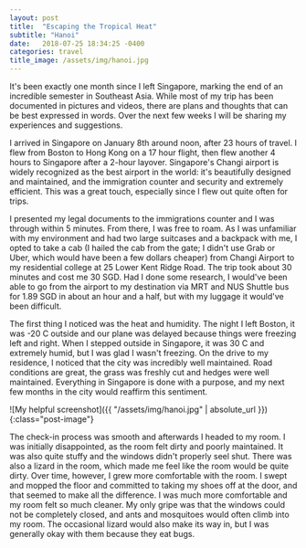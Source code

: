 ```yaml
---
layout: post
title:  "Escaping the Tropical Heat"
subtitle: "Hanoi"
date:   2018-07-25 18:34:25 -0400
categories: travel
title_image: /assets/img/hanoi.jpg
---
```


It's been exactly one month since I left Singapore, marking the end of an incredible semester in Southeast Asia. While most of my trip has been documented in pictures and videos, there are plans and thoughts that can be best expressed in words. Over the next few weeks I will be sharing my experiences and suggestions.


I arrived in Singapore on January 8th around noon, after 23 hours of travel. I flew from Boston to Hong Kong on a 17 hour flight, then flew another 4 hours to Singapore after a 2-hour layover. Singapore's Changi airport is widely recognized as the best airport in the world: it's beautifully designed and maintained, and the immigration counter and security and extremely efficient. This was a great touch, especially since I flew out quite often for trips.


I presented my legal documents to the immigrations counter and I was through within 5 minutes. From there, I was free to roam. As I was unfamiliar with my environment and had two large suitcases and a backpack with me, I opted to take a cab (I hailed the cab from the gate; I didn't use Grab or Uber, which would have been a few dollars cheaper) from Changi Airport to my residential college at 25 Lower Kent Ridge Road. The trip took about 30 minutes and cost me 30 SGD. Had I done some research, I would've been able to go from the airport to my destination via MRT and NUS Shuttle bus for 1.89 SGD in about an hour and a half, but with my luggage it would've been difficult.


The first thing I noticed was the heat and humidity. The night I left Boston, it was -20 C outside and our plane was delayed because things were freezing left and right. When I stepped outside in Singapore, it was 30 C and extremely humid, but I was glad I wasn't freezing. On the drive to my residence, I noticed that the city was incredibly well maintained. Road conditions are great, the grass was freshly cut and hedges were well maintained. Everything in Singapore is done with a purpose, and my next few months in the city would reaffirm this sentiment.

![My helpful screenshot]({{ "/assets/img/hanoi.jpg" | absolute_url }}){:class="post-image"}


The check-in process was smooth and afterwards I headed to my room. I was initially disappointed, as the room felt dirty and poorly maintained. It was also quite stuffy and the windows didn't properly seel shut. There was also a lizard in the room, which made me feel like the room would be quite dirty. Over time, however, I grew more comfortable with the room. I swept and mopped the floor and committed to taking my shoes off at the door, and that seemed to make all the difference. I was much more comfortable and my room felt so much cleaner. My only gripe was that the windows could not be completely closed, and ants and mosquitoes would often climb into my room. The occasional lizard would also make its way in, but I was generally okay with them because they eat bugs.